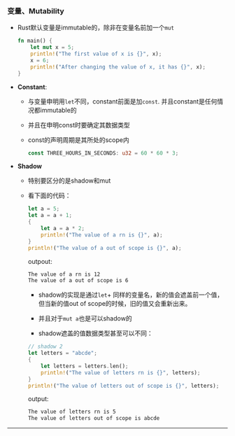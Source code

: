 ### 变量、Mutability

+ Rust默认变量是immutable的，除非在变量名前加一个`mut`

  ```rust
  fn main() {
      let mut x = 5;
      println!("The first value of x is {}", x);
      x = 6;
      println!("After changing the value of x, it has {}", x);
  }
  ```

+ **Constant**:

  + 与变量申明用`let`不同，constant前面是加`const`. 并且constant是任何情况都immutable的

  + 并且在申明const时要确定其数据类型

  + const的声明周期是其所处的scope内

    ```rust
    const THREE_HOURS_IN_SECONDS: u32 = 60 * 60 * 3;
    ```

+ **Shadow**

  + 特别要区分的是shadow和mut

  + 看下面的代码：

    ```rust
    let a = 5;
    let a = a + 1;
    {
    	let a = a * 2;
    	println!("The value of a rn is {}", a);
    }
    println!("The value of a out of scope is {}", a);
    ```

    outpout:

    ```bash
    The value of a rn is 12
    The value of a out of scope is 6
    ```

    + shadow的实现是通过`let`+ 同样的变量名，新的值会遮盖前一个值，但当新的值out of scope的时候，旧的值又会重新出来。
    + 并且对于`mut a`也是可以shadow的

    + shadow遮盖的值数据类型甚至可以不同：

    ```rust
    // shadow 2
    let letters = "abcde";
    {
    	let letters = letters.len();
    	println!("The value of letters rn is {}", letters);
    }
    println!("The value of letters out of scope is {}", letters);
    ```

    output: 

    ```bash
    The value of letters rn is 5
    The value of letters out of scope is abcde
    ```

---

